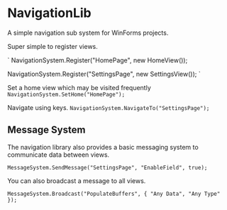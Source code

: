 # NavigationLib
A simple navigation sub system for WinForms projects.

Super simple to register views.

`
NavigationSystem.Register("HomePage", new HomeView());

NavigationSystem.Register("SettingsPage", new SettingsView());
`

Set a home view which may be visited frequently
`
NavigationSystem.SetHome("HomePage");
`

Navigate using keys.
`
NavigationSystem.NavigateTo("SettingsPage");
`

## Message System
The navigation library also provides a basic messaging system to communicate data between views.

`
MessageSystem.SendMessage("SettingsPage", "EnableField", true);
`

You can also broadcast a message to all views.

`
MessageSystem.Broadcast("PopulateBuffers", { "Any Data", "Any Type" });
`
